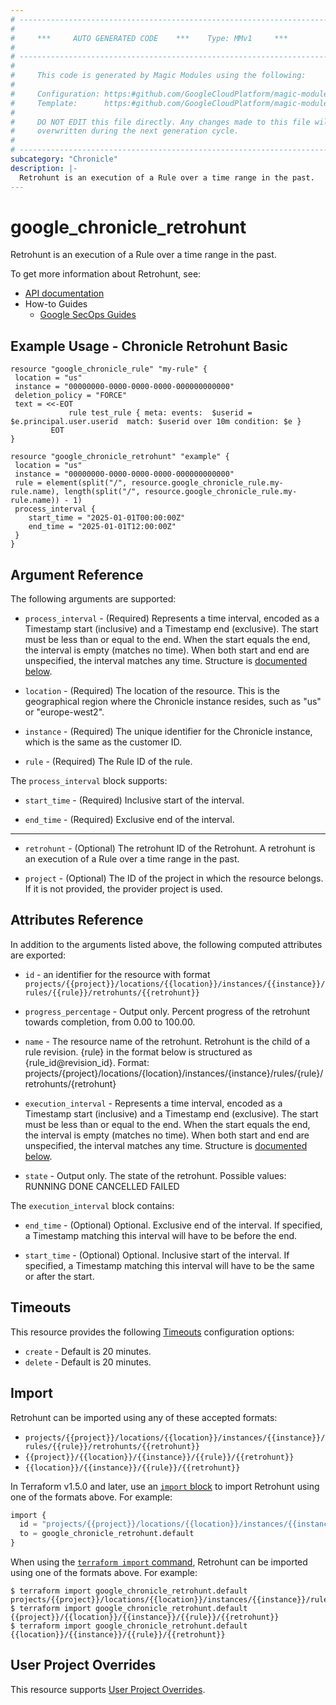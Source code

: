 ```yaml
---
# ----------------------------------------------------------------------------
#
#     ***     AUTO GENERATED CODE    ***    Type: MMv1     ***
#
# ----------------------------------------------------------------------------
#
#     This code is generated by Magic Modules using the following:
#
#     Configuration: https:#github.com/GoogleCloudPlatform/magic-modules/tree/main/mmv1/products/chronicle/Retrohunt.yaml
#     Template:      https:#github.com/GoogleCloudPlatform/magic-modules/tree/main/mmv1/templates/terraform/resource.html.markdown.tmpl
#
#     DO NOT EDIT this file directly. Any changes made to this file will be
#     overwritten during the next generation cycle.
#
# ----------------------------------------------------------------------------
subcategory: "Chronicle"
description: |-
  Retrohunt is an execution of a Rule over a time range in the past.
---
```


# google_chronicle_retrohunt

Retrohunt is an execution of a Rule over a time range in the past.


To get more information about Retrohunt, see:

* [API documentation](https://cloud.google.com/chronicle/docs/reference/rest/v1/projects.locations.instances.rules.retrohunts)
* How-to Guides
    * [Google SecOps Guides](https://cloud.google.com/chronicle/docs/secops/secops-overview)

## Example Usage - Chronicle Retrohunt Basic


```hcl
resource "google_chronicle_rule" "my-rule" {
 location = "us"
 instance = "00000000-0000-0000-0000-000000000000"
 deletion_policy = "FORCE"
 text = <<-EOT
             rule test_rule { meta: events:  $userid = $e.principal.user.userid  match: $userid over 10m condition: $e }
         EOT
}

resource "google_chronicle_retrohunt" "example" {
 location = "us"
 instance = "00000000-0000-0000-0000-000000000000"
 rule = element(split("/", resource.google_chronicle_rule.my-rule.name), length(split("/", resource.google_chronicle_rule.my-rule.name)) - 1)
 process_interval {
    start_time = "2025-01-01T00:00:00Z"
    end_time = "2025-01-01T12:00:00Z"
 }
}
```

## Argument Reference

The following arguments are supported:


* `process_interval` -
  (Required)
  Represents a time interval, encoded as a Timestamp start (inclusive) and a
  Timestamp end (exclusive).
  The start must be less than or equal to the end.
  When the start equals the end, the interval is empty (matches no time).
  When both start and end are unspecified, the interval matches any time.
  Structure is [documented below](#nested_process_interval).

* `location` -
  (Required)
  The location of the resource. This is the geographical region where the Chronicle instance resides, such as "us" or "europe-west2".

* `instance` -
  (Required)
  The unique identifier for the Chronicle instance, which is the same as the customer ID.

* `rule` -
  (Required)
  The Rule ID of the rule.


<a name="nested_process_interval"></a>The `process_interval` block supports:

* `start_time` -
  (Required)
  Inclusive start of the interval.

* `end_time` -
  (Required)
  Exclusive end of the interval.

- - -


* `retrohunt` -
  (Optional)
  The retrohunt ID of the Retrohunt. A retrohunt is an execution of a Rule over a time range in the past.

* `project` - (Optional) The ID of the project in which the resource belongs.
    If it is not provided, the provider project is used.


## Attributes Reference

In addition to the arguments listed above, the following computed attributes are exported:

* `id` - an identifier for the resource with format `projects/{{project}}/locations/{{location}}/instances/{{instance}}/rules/{{rule}}/retrohunts/{{retrohunt}}`

* `progress_percentage` -
  Output only. Percent progress of the retrohunt towards completion, from 0.00 to 100.00.

* `name` -
  The resource name of the retrohunt.
  Retrohunt is the child of a rule revision. {rule} in the format below is
  structured as {rule_id@revision_id}.
  Format:
  projects/{project}/locations/{location}/instances/{instance}/rules/{rule}/retrohunts/{retrohunt}

* `execution_interval` -
  Represents a time interval, encoded as a Timestamp start (inclusive) and a
  Timestamp end (exclusive).
  The start must be less than or equal to the end.
  When the start equals the end, the interval is empty (matches no time).
  When both start and end are unspecified, the interval matches any time.
  Structure is [documented below](#nested_execution_interval).

* `state` -
  Output only. The state of the retrohunt.
  Possible values:
  RUNNING
  DONE
  CANCELLED
  FAILED


<a name="nested_execution_interval"></a>The `execution_interval` block contains:

* `end_time` -
  (Optional)
  Optional. Exclusive end of the interval.
  If specified, a Timestamp matching this interval will have to be before the
  end.

* `start_time` -
  (Optional)
  Optional. Inclusive start of the interval.
  If specified, a Timestamp matching this interval will have to be the same
  or after the start.

## Timeouts

This resource provides the following
[Timeouts](https://developer.hashicorp.com/terraform/plugin/sdkv2/resources/retries-and-customizable-timeouts) configuration options:

- `create` - Default is 20 minutes.
- `delete` - Default is 20 minutes.

## Import


Retrohunt can be imported using any of these accepted formats:

* `projects/{{project}}/locations/{{location}}/instances/{{instance}}/rules/{{rule}}/retrohunts/{{retrohunt}}`
* `{{project}}/{{location}}/{{instance}}/{{rule}}/{{retrohunt}}`
* `{{location}}/{{instance}}/{{rule}}/{{retrohunt}}`


In Terraform v1.5.0 and later, use an [`import` block](https://developer.hashicorp.com/terraform/language/import) to import Retrohunt using one of the formats above. For example:

```tf
import {
  id = "projects/{{project}}/locations/{{location}}/instances/{{instance}}/rules/{{rule}}/retrohunts/{{retrohunt}}"
  to = google_chronicle_retrohunt.default
}
```

When using the [`terraform import` command](https://developer.hashicorp.com/terraform/cli/commands/import), Retrohunt can be imported using one of the formats above. For example:

```
$ terraform import google_chronicle_retrohunt.default projects/{{project}}/locations/{{location}}/instances/{{instance}}/rules/{{rule}}/retrohunts/{{retrohunt}}
$ terraform import google_chronicle_retrohunt.default {{project}}/{{location}}/{{instance}}/{{rule}}/{{retrohunt}}
$ terraform import google_chronicle_retrohunt.default {{location}}/{{instance}}/{{rule}}/{{retrohunt}}
```

## User Project Overrides

This resource supports [User Project Overrides](https://registry.terraform.io/providers/hashicorp/google/latest/docs/guides/provider_reference#user_project_override).
